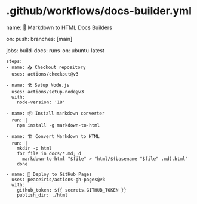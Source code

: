 # .github/workflows/docs-builder.yml
name: 📘 Markdown to HTML Docs Builders

on:
  push:
    branches: [main]

jobs:
  build-docs:
    runs-on: ubuntu-latest

    steps:
    - name: 📥 Checkout repository
      uses: actions/checkout@v3

    - name: 🛠 Setup Node.js
      uses: actions/setup-node@v3
      with:
        node-version: '18'

    - name: 📦 Install markdown converter
      run: |
        npm install -g markdown-to-html

    - name: 🏗 Convert Markdown to HTML
      run: |
        mkdir -p html
        for file in docs/*.md; d
          markdown-to-html "$file" > "html/$(basename "$file" .md).html"
        done

    - name: 🚀 Deploy to GitHub Pages
      uses: peaceiris/actions-gh-pages@v3
      with:
        github_token: ${{ secrets.GITHUB_TOKEN }}
        publish_dir: ./html
